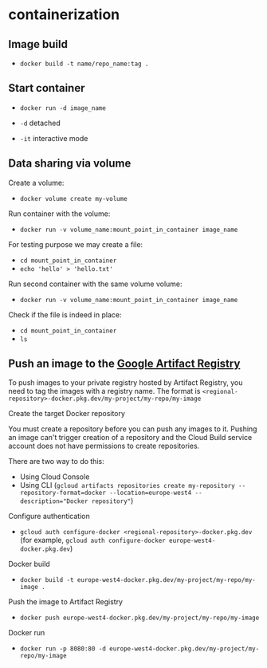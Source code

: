 # containerization

## Image build

* `docker build -t name/repo_name:tag .`

## Start container

* `docker run -d image_name`

* `-d` detached
* `-it` interactive mode

## Data sharing via volume

Create a volume:

*  `docker volume create my-volume`

Run container with the volume:

*  `docker run -v volume_name:mount_point_in_container image_name`

For testing purpose we may create a file:

*  `cd mount_point_in_container`
*  `echo 'hello' > 'hello.txt'`

Run second container with the same volume volume:

*  `docker run -v volume_name:mount_point_in_container image_name`

Check if the file is indeed in place:

*  `cd mount_point_in_container`
*  `ls` 

## Push an image to the [Google Artifact Registry](https://cloud.google.com/artifact-registry/docs)

To push images to your private registry hosted by Artifact Registry, you need to tag the images with a registry name. The format is `<regional-repository>-docker.pkg.dev/my-project/my-repo/my-image`

Create the target Docker repository

You must create a repository before you can push any images to it. Pushing an image can't trigger creation of a repository and the Cloud Build service account does not have permissions to create repositories.

There are two way to do this:

* Using Cloud Console
* Using CLI (`gcloud artifacts repositories create my-repository --repository-format=docker --location=europe-west4 --description="Docker repository"`)

Configure authentication

* `gcloud auth configure-docker <regional-repository>-docker.pkg.dev` (for example, `gcloud auth configure-docker europe-west4-docker.pkg.dev`)

Docker build

* `docker build -t europe-west4-docker.pkg.dev/my-project/my-repo/my-image .`

Push the image to Artifact Registry

* `docker push europe-west4-docker.pkg.dev/my-project/my-repo/my-image`

Docker run

* `docker run -p 8080:80 -d europe-west4-docker.pkg.dev/my-project/my-repo/my-image`
